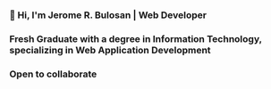 ### 👋 Hi, I'm Jerome R. Bulosan | Web Developer
 ### Fresh Graduate with a degree in Information Technology, specializing in Web Application Development
 ### Open to collaborate
